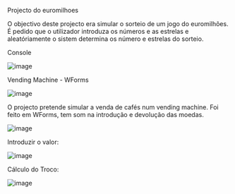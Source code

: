 Projecto do euromilhoes

O objectivo deste projecto era simular o sorteio de um jogo do euromilhões.
É pedido que o utilizador introduza os números e as estrelas e aleatóriamente o sistem determina os número e estrelas do sorteio.

Console

![image](https://github.com/user-attachments/assets/f7a643ee-45cf-4ec4-afa3-7c8c7ff16828)


Vending Machine - WForms

![image](https://github.com/user-attachments/assets/8b175568-f97e-4635-96be-4b5800d7e731)



O  projecto pretende simular a venda de cafés num vending machine. Foi feito em WForms, tem som na introdução e devolução das moedas. 
 

![image](https://github.com/user-attachments/assets/f5d411d6-3132-4dd2-b5dc-73505039cd19)


Introduzir o valor:

![image](https://github.com/user-attachments/assets/0467a1f5-600c-47c3-9868-9452750dfbf7)

Cálculo do Troco:

![image](https://github.com/user-attachments/assets/a7d2ba5a-5f75-4abb-8f2c-871d9e05b58c)




